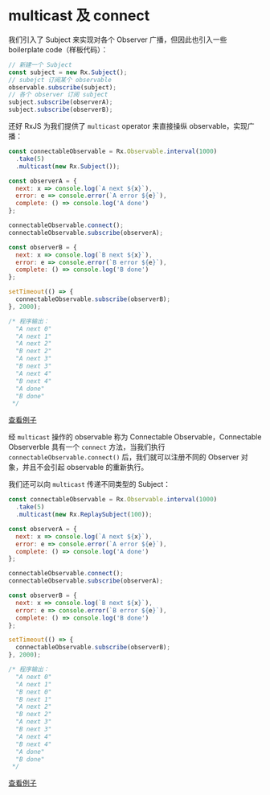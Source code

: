 # multicast 及 connect

我们引入了 Subject 来实现对各个 Observer 广播，但因此也引入一些 boilerplate code（样板代码）：

```js
// 新建一个 Subject
const subject = new Rx.Subject();
// subejct 订阅某个 observable
observable.subscribe(subject);
// 各个 observer 订阅 subject
subject.subscribe(observerA);
subject.subscribe(observerB);
```

还好 RxJS 为我们提供了 `multicast` operator 来直接操纵 observable，实现广播：

```js
const connectableObservable = Rx.Observable.interval(1000)
  .take(5)
  .multicast(new Rx.Subject());

const observerA = {
  next: x => console.log(`A next ${x}`),
  error: e => console.error(`A error ${e}`),
  complete: () => console.log('A done')
};

connectableObservable.connect();
connectableObservable.subscribe(observerA);

const observerB = {
  next: x => console.log(`B next ${x}`),
  error: e => console.error(`B error ${e}`),
  complete: () => console.log('B done')
};

setTimeout(() => {
  connectableObservable.subscribe(observerB);
}, 2000);

/* 程序输出：
  "A next 0"
  "A next 1"
  "A next 2"
  "B next 2"
  "A next 3"
  "B next 3"
  "A next 4"
  "B next 4"
  "A done"
  "B done"
 */
```

[查看例子](http://jsbin.com/nesazu/22/edit?js,console)

经 `multicast` 操作的 observable 称为 Connectable Observable，Connectable Observerble 具有一个 `connect` 方法，当我们执行 `connectableObservable.connect()` 后，我们就可以注册不同的 Observer 对象，并且不会引起 observable 的重新执行。

我们还可以向 `multicast` 传递不同类型的 Subject：

```js
const connectableObservable = Rx.Observable.interval(1000)
  .take(5)
  .multicast(new Rx.ReplaySubject(100));

const observerA = {
  next: x => console.log(`A next ${x}`),
  error: e => console.error(`A error ${e}`),
  complete: () => console.log('A done')
};

connectableObservable.connect();
connectableObservable.subscribe(observerA);

const observerB = {
  next: x => console.log(`B next ${x}`),
  error: e => console.error(`B error ${e}`),
  complete: () => console.log('B done')
};

setTimeout(() => {
  connectableObservable.subscribe(observerB);
}, 2000);

/* 程序输出：
  "A next 0"
  "A next 1"
  "B next 0"
  "B next 1"
  "A next 2"
  "B next 2"
  "A next 3"
  "B next 3"
  "A next 4"
  "B next 4"
  "A done"
  "B done"
 */
```

[查看例子](http://jsbin.com/nesazu/23/edit?js,console)
